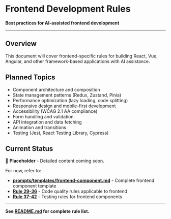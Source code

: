 # Frontend Development Rules

**Best practices for AI-assisted frontend development**

---

## Overview

This document will cover frontend-specific rules for building React, Vue, Angular, and other framework-based applications with AI assistance.

## Planned Topics

- Component architecture and composition
- State management patterns (Redux, Zustand, Pinia)
- Performance optimization (lazy loading, code splitting)
- Responsive design and mobile-first development
- Accessibility (WCAG 2.1 AA compliance)
- Form handling and validation
- API integration and data fetching
- Animation and transitions
- Testing (Jest, React Testing Library, Cypress)

## Current Status

📝 **Placeholder** - Detailed content coming soon.

For now, refer to:
- **[prompts/templates/frontend-component.md](../prompts/templates/frontend-component.md)** - Complete frontend component template
- **[Rule 29-36](../README.md#code-quality-rules)** - Code quality rules applicable to frontend
- **[Rule 37-42](../README.md#testing-rules)** - Testing rules for frontend components

---

**See [README.md](../README.md) for complete rule list.**
